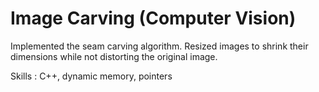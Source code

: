 # Image Carving (Computer Vision)
 
Implemented the seam carving algorithm. Resized images to shrink their dimensions while not distorting the original image.

Skills : C++, dynamic memory, pointers
